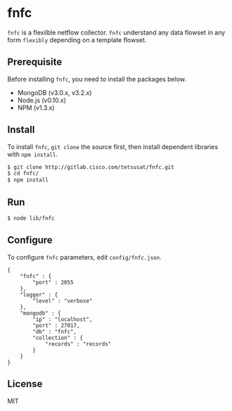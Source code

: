 # fnfc

`fnfc` is a flexilble netflow collector. `fnfc` understand any data flowset in any form `flexibly` depending on a template flowset.

## Prerequisite

Before installing `fnfc`, you need to install the packages below.

* MongoDB (v3.0.x, v3.2.x)
* Node.js (v0.10.x)
* NPM (v1.3.x)

## Install

To install `fnfc`, `git clone` the source first, then install dependent libraries with `npm install`.

```sh
$ git clone http://gitlab.cisco.com/tetsusat/fnfc.git
$ cd fnfc/
$ npm install
```

## Run 

```sh
$ node lib/fnfc
```

## Configure

To configure `fnfc` parameters, edit `config/fnfc.json`.


```
{
    "fnfc" : {
        "port" : 2055
    },
    "logger" : {
        "level" : "verbose"
    },
    "mongodb" : {
        "ip" : "localhost",
        "port" : 27017,
        "db" : "fnfc",
        "collection" : {
            "records" : "records"
        }
    }
}
```

## License

MIT